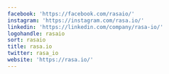 ```yaml
---
facebook: 'https://facebook.com/rasaio/'
instagram: 'https://instagram.com/rasa.io/'
linkedin: 'https://linkedin.com/company/rasa-io/'
logohandle: rasaio
sort: rasaio
title: rasa.io
twitter: rasa_io
website: 'https://rasa.io/'
---
```


